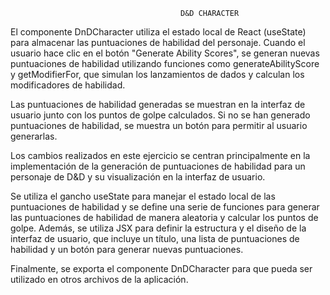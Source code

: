 

                                          D&D CHARACTER






El componente DnDCharacter utiliza el estado local de React (useState) para almacenar las puntuaciones de habilidad del personaje. Cuando el usuario hace clic en el botón "Generate Ability Scores", se generan nuevas puntuaciones de habilidad utilizando funciones como generateAbilityScore y getModifierFor, que simulan los lanzamientos de dados y calculan los modificadores de habilidad.




Las puntuaciones de habilidad generadas se muestran en la interfaz de usuario junto con los puntos de golpe calculados. Si no se han generado puntuaciones de habilidad, se muestra un botón para permitir al usuario generarlas.




Los cambios realizados en este ejercicio se centran principalmente en la implementación de la generación de puntuaciones de habilidad para un personaje de D&D y su visualización en la interfaz de usuario. 



Se utiliza el gancho useState para manejar el estado local de las puntuaciones de habilidad y se define una serie de funciones para generar las puntuaciones de habilidad de manera aleatoria y calcular los puntos de golpe. Además, se utiliza JSX para definir la estructura y el diseño de la interfaz de usuario, que incluye un título, una lista de puntuaciones de habilidad y un botón para generar nuevas puntuaciones. 


Finalmente, se exporta el componente DnDCharacter para que pueda ser utilizado en otros archivos de la aplicación.